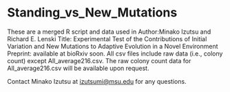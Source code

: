 # Standing_vs_New_Mutations
These are a merged R script and data used in
Author:Minako Izutsu and Richard E. Lenski 
Title: Experimental Test of the Contributions of Initial Variation and New Mutations to Adaptive Evolution in a Novel Environment
Preprint: available at bioRxiv soon.
All csv files include raw data (i.e., colony count) except All_average216.csv.
The raw colony count data for All_average216.csv will be available upon request.

Contact Minako Izutsu at izutsumi@msu.edu for any questions.
